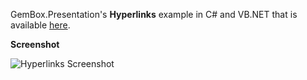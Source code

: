 GemBox.Presentation's **Hyperlinks** example in C# and VB.NET that is available [here](https://www.gemboxsoftware.com/presentation/examples/powerpoint-hyperlinks/409).

**Screenshot**

![Hyperlinks Screenshot](https://www.gemboxsoftware.com/Presentation/Examples/Content/BasicFeatures/Hyperlinks/Hyperlinks.png)